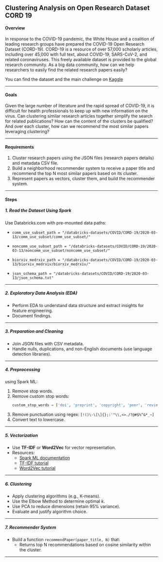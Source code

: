 ## Clustering Analysis on Open Research Dataset CORD 19  

#### Overview

In response to the COVID-19 pandemic, the White House and a coalition of leading research groups have prepared the COVID-19 Open Research Dataset (CORD-19). CORD-19 is a resource of over 57,000 scholarly articles, including over 45,000 with full text, about COVID-19, SARS-CoV-2, and related coronaviruses. This freely available dataset is provided to the global research community. As a big data community, how can we help researchers to easily find the related research papers easily?  

You can find the dataset and the main challenge on [Kaggle](https://www.kaggle.com/allen-institute-for-ai/CORD-19-research-challenge)

---

#### Goals  

Given the large number of literature and the rapid spread of COVID-19, it is difficult for health professionals to keep up with new information on the virus. Can clustering similar research articles together simplify the search for related publications? How can the content of the clusters be qualified? And over each cluster, how can we recommend the most similar papers leveraging clustering?  

---

#### Requirements 

1. Cluster research papers using the JSON files (research papers details) and metadata CSV file.  
2. Build a neighborhood recommender system to receive a paper title and recommend the top N most similar papers based on its cluster.  
3. Represent papers as vectors, cluster them, and build the recommender system.  

---

#### Steps  

##### 1. Read the Dataset Using Spark

Use Databricks.com with pre-mounted data paths: 

- `comm_use_subset_path = "/databricks-datasets/COVID/CORD-19/2020-03-13/comm_use_subset/comm_use_subset/"`  

- `noncomm_use_subset_path = "/databricks-datasets/COVID/CORD-19/2020-03-13/noncomm_use_subset/noncomm_use_subset/"`  

- `biorxiv_medrxiv_path = "/databricks-datasets/COVID/CORD-19/2020-03-13/biorxiv_medrxiv/biorxiv_medrxiv/"`  

- `json_schema_path = "/databricks-datasets/COVID/CORD-19/2020-03-13/json_schema.txt"`  

---

##### 2. Exploratory Data Analysis (EDA)  

- Perform EDA to understand data structure and extract insights for feature engineering.  
- Document findings.  

---

##### 3. Preparation and Cleaning  

- Join JSON files with CSV metadata.  
- Handle nulls, duplications, and non-English documents (use language detection libraries).  

---

##### 4. Preprocessing  

using Spark ML:

1. Remove stop words.  
2. Remove custom stop words:  
   ```python  
   custom_stop_words = ['doi', 'preprint', 'copyright', 'peer', 'reviewed', 'org', 'https', 'et', 'al', 'author', 'figure', 'rights', 'reserved', 'permission', 'used', 'using', 'biorxiv', 'medrxiv', 'license', 'fig', 'al.', 'Elsevier', 'PMC', 'CZI', 'www']  
   ```  
3. Remove punctuation using regex: `[!()\-\[\]{};:'"\\,<>./?@#$%^&*_~]`  
4. Convert text to lowercase.  

---

##### 5. Vectorization  

- Use **TF-IDF** or **Word2Vec** for vector representation.  
- Resources:  
  - [Spark ML documentation](https://spark.apache.org/docs/latest/mllib-feature-extraction.html)  
  - [TF-IDF tutorial](https://www.youtube.com/watch?v=hc3DCn8viWs)
  - [Word2Vec tutorial](https://www.youtube.com/watch?v=3eoX_waysy4)  

---

##### 6. Clustering  

- Apply clustering algorithms (e.g., K-means).  
- Use the Elbow Method to determine optimal *k*.  
- Use PCA to reduce dimensions (retain 95% variance).  
- Evaluate and justify algorithm choice.  

---

##### 7. Recommender System

- Build a function `recommendPaper(paper_title, N)` that:  
  - Returns top N recommendations based on cosine similarity within the cluster.  

---
